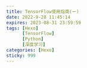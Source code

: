 ```yaml
---
title: TensorFlow使用指南(一)
date: 2022-9-28 11:45:14
expires: 2023-08-31 23:59:59
tags: [Hexo] 
      [TensorFlow] 
      [Python] 
      [深度学习]
categories: [Hexo]
sticky: 999
---
```


